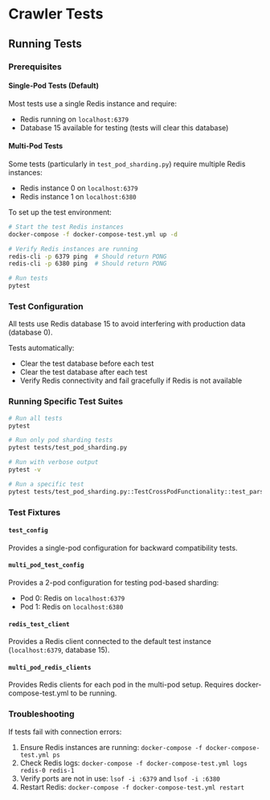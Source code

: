 # Crawler Tests

## Running Tests

### Prerequisites

#### Single-Pod Tests (Default)
Most tests use a single Redis instance and require:
- Redis running on `localhost:6379`
- Database 15 available for testing (tests will clear this database)

#### Multi-Pod Tests
Some tests (particularly in `test_pod_sharding.py`) require multiple Redis instances:
- Redis instance 0 on `localhost:6379`
- Redis instance 1 on `localhost:6380`

To set up the test environment:

```bash
# Start the test Redis instances
docker-compose -f docker-compose-test.yml up -d

# Verify Redis instances are running
redis-cli -p 6379 ping  # Should return PONG
redis-cli -p 6380 ping  # Should return PONG

# Run tests
pytest
```

### Test Configuration

All tests use Redis database 15 to avoid interfering with production data (database 0).

Tests automatically:
- Clear the test database before each test
- Clear the test database after each test
- Verify Redis connectivity and fail gracefully if Redis is not available

### Running Specific Test Suites

```bash
# Run all tests
pytest

# Run only pod sharding tests
pytest tests/test_pod_sharding.py

# Run with verbose output
pytest -v

# Run a specific test
pytest tests/test_pod_sharding.py::TestCrossPodFunctionality::test_parser_cross_pod_frontier_writes -v
```

### Test Fixtures

#### `test_config`
Provides a single-pod configuration for backward compatibility tests.

#### `multi_pod_test_config`
Provides a 2-pod configuration for testing pod-based sharding:
- Pod 0: Redis on `localhost:6379`
- Pod 1: Redis on `localhost:6380`

#### `redis_test_client`
Provides a Redis client connected to the default test instance (`localhost:6379`, database 15).

#### `multi_pod_redis_clients`
Provides Redis clients for each pod in the multi-pod setup. Requires docker-compose-test.yml to be running.

### Troubleshooting

If tests fail with connection errors:
1. Ensure Redis instances are running: `docker-compose -f docker-compose-test.yml ps`
2. Check Redis logs: `docker-compose -f docker-compose-test.yml logs redis-0 redis-1`
3. Verify ports are not in use: `lsof -i :6379` and `lsof -i :6380`
4. Restart Redis: `docker-compose -f docker-compose-test.yml restart` 